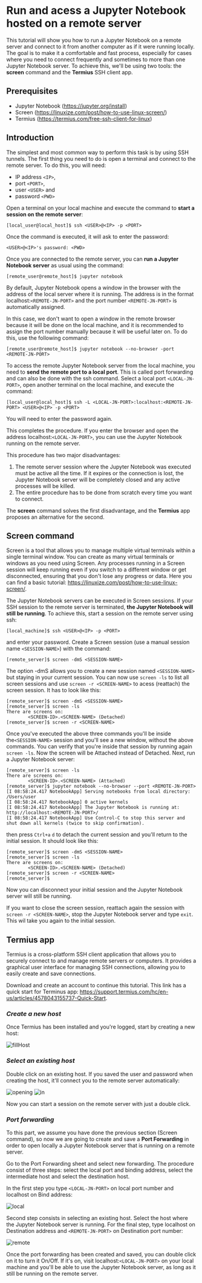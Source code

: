 # Run and acess a Jupyter Notebook hosted on a remote server

This tutorial will show you how to run a Jupyter Notebook on a remote server and connect to it from another computer as if it were running locally. The goal is to make it a comfortable and fast process, especially for cases where you need to connect frequently and sometimes to more than one Jupyter Notebook server. To achieve this, we'll be using two tools: the **screen** command and the **Termius** SSH client app.

## Prerequisites

* Jupyter Notebook (https://jupyter.org/install)
* Screen (https://linuxize.com/post/how-to-use-linux-screen/)
* Termius (https://termius.com/free-ssh-client-for-linux)

## Introduction

The simplest and most common way to perform this task is by using SSH tunnels. The first thing you need to do is open a terminal and connect to the remote server. To do this, you will need:

 * IP address ```<IP>```,
 * port ```<PORT>```,
 * user ```<USER>``` and
 * password ```<PWD>```

Open a terminal on your local machine and execute the command to **start a session on the remote server**:

```
[local_user@local_host]$ ssh <USER>@<IP> -p <PORT>
```

Once the command is executed, it will ask to enter the password:

```
<USER>@<IP>'s password: <PWD>
```

Once you are connected to the remote server, you can **run a Jupyter Notebook server** as usual using the command:

```
[remote_user@remote_host]$ jupyter notebook
```

By default, Jupyter Notebook opens a window in the browser with the address of the local server where it is running. The address is in the format localhost:```<REMOTE-JN-PORT>``` and the port number ```<REMOTE-JN-PORT>``` is automatically assigned.

In this case, we don't want to open a window in the remote browser because it will be done on the local machine, and it is recommended to assign the port number manually because it will be useful later on. To do this, use the following command:

```
[remote_user@remote_host]$ jupyter notebook --no-browser -port <REMOTE-JN-PORT>
```

To access the remote Jupyter Notebook server from the local machine, you need to **send the remote port to a local port**. This is called port forwarding and can also be done with the ssh command. Select a local port ```<LOCAL-JN-PORT>```, open another terminal on the local machine, and execute the command:

```
[local_user@local_host]$ ssh -L <LOCAL-JN-PORT>:localhost:<REMOTE-JN-PORT> <USER>@<IP> -p <PORT>
```

You will need to enter the password again.

This completes the procedure. If you enter the browser and open the address localhost:```<LOCAL-JN-PORT>```, you can use the Jupyter Notebook running on the remote server.

This procedure has two major disadvantages:

1.   The remote server session where the Jupyter Notebook was executed must be active all the time. If it expires or the connection is lost, the Jupyter Notebook server will be completely closed and any active processes will be killed.
2.   The entire procedure has to be done from scratch every time you want to connect.

The **screen** command solves the first disadvantage, and the **Termius** app proposes an alternative for the second.

## Screen command

Screen is a tool that allows you to manage multiple virtual terminals within a single terminal window. You can create as many virtual terminals or windows as you need using Screen. Any processes running in a Screen session will keep running even if you switch to a different window or get disconnected, ensuring that you don't lose any progress or data. Here you can find a basic tutorial: https://linuxize.com/post/how-to-use-linux-screen/.

The Jupyter Notebook servers can be executed in Screen sessions. If your SSH session to the remote server is terminated, **the Jupyter Notebook will still be running**. To achieve this, start a session on the remote server using ssh:

```
[local_machine]$ ssh <USER>@<IP> -p <PORT>
```

and enter your password. Create a Screen session (use a manual session name ```<SESSION-NAME>```) with the command:

```
[remote_server]$ screen -dmS <SESSION-NAME>
```

The option -dmS allows you to create a new session named ```<SESSION-NAME>``` but staying in your current session. You can now use ```screen -ls``` to list all screen sessions and use ```screen -r <SCREEN-NAME>``` to acess (reattach) the screen session. It has to look like this:

```
[remote_server]$ screen -dmS <SESSION-NAME>
[remote_server]$ screen -ls
There are screens on:
        <SCREEN-ID>.<SCREEN-NAME> (Detached)
[remote_server]$ screen -r <SCREEN-NAME>
```

Once you've executed the above three commands you'll be inside the```<SESSION-NAME>``` session and you'll see a new window, without the above commands. You can verify that you're inside that session by running again ```screen -ls```. Now the screen will be Attached instead of Detached. Next, run a Jupyter Notebook server:

```
[remote_server]$ screen -ls
There are screens on:
        <SCREEN-ID>.<SCREEN-NAME> (Attached)
[remote_server]$ jupyter notebook --no-browser --port <REMOTE-JN-PORT>
[I 08:58:24.417 NotebookApp] Serving notebooks from local directory: /Users/user
[I 08:58:24.417 NotebookApp] 0 active kernels
[I 08:58:24.417 NotebookApp] The Jupyter Notebook is running at: http://localhost:<REMOTE-JN-PORT>/
[I 08:58:24.417 NotebookApp] Use Control-C to stop this server and shut down all kernels (twice to skip confirmation).
```


then press ```Ctrl+a``` ```d``` to detach the current session and you'll return to the initial session. It should look like this:

```
[remote_server]$ screen -dmS <SESSION-NAME>
[remote_server]$ screen -ls
There are screens on:
        <SCREEN-ID>.<SCREEN-NAME> (Detached)
[remote_server]$ screen -r <SCREEN-NAME>
[remote_server]$ 
```
Now you can disconnect your initial session and the Jupyter Notebook server will still be running. 

If you want to close the screen session, reattach again the session with ```screen -r <SCREEN-NAME>```, stop the Jupyter Notebook server and type ```exit```. This wil take you again to the initial session. 

## Termius app

Termius is a cross-platform SSH client application that allows you to securely connect to and manage remote servers or computers. It provides a graphical user interface for managing SSH connections, allowing you to easily create and save connections. 


Download and create an account to continue this tutorial. This link has a quick start for Terminus app: https://support.termius.com/hc/en-us/articles/4578043155737-Quick-Start.

### *Create a new host*

Once Termius has been installed and you're logged, start by creating a new host:

![fillHost](https://user-images.githubusercontent.com/77857908/236705527-985fbae5-4545-429d-9b0e-faba4b3dff31.png)

### *Select an existing host*

Double click on an existing host. If you saved the user and password when creating the host, it'll connect you to the remote server automatically:

![opening](https://user-images.githubusercontent.com/77857908/236706850-7b1f55d1-3cb4-44b2-8843-f3ac89dac4d0.png) ![in](https://user-images.githubusercontent.com/77857908/236705795-47f5fbf9-11bc-48ce-a6b1-1e812c908804.png)

Now you can start a session on the remote server with just a double click.

### *Port forwarding* 

To this part, we assume you have done the previous section (Screen command), so now we are going to create and save a **Port Forwarding** in order to open locally a Jupyter Notebook server that is running on a remote server.

Go to the Port Forwarding sheet and select new forwarding. The procedure consist of three steps: select the local port and binding address, select the intermediate host and select the destination host.

In the first step you type ```<LOCAL-JN-PORT>``` on local port number and localhost on Bind address:

![local](https://user-images.githubusercontent.com/77857908/236706271-194195e1-2040-4e9b-9d17-4a06b6cb1486.png)

Second step consists in selecting an existing host. Select the host where the Jupyter Notebook server is running. For the final step, type localhost on Destination address and ```<REMOTE-JN-PORT>``` on Destination port number:

![remote](https://user-images.githubusercontent.com/77857908/236706368-50b3a7a3-771b-44a4-ae21-8415e363761f.png)

Once the port forwarding has been created and saved, you can double click on it to turn it On/Off. If it's on, visit localhost:```<LOCAL-JN-PORT>``` on your local machine and you'll be able to use the Jupyter Notebook server, as long as it still be running on the remote server.  
